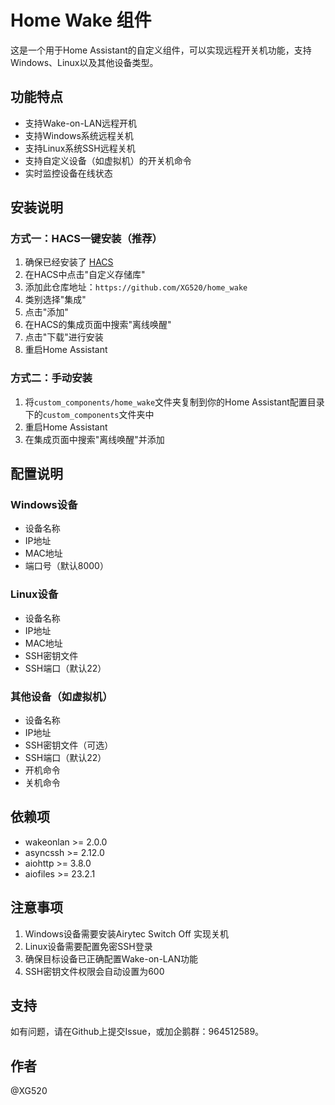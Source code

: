 # Home Wake 组件

这是一个用于Home Assistant的自定义组件，可以实现远程开关机功能，支持Windows、Linux以及其他设备类型。

## 功能特点

- 支持Wake-on-LAN远程开机
- 支持Windows系统远程关机
- 支持Linux系统SSH远程关机
- 支持自定义设备（如虚拟机）的开关机命令
- 实时监控设备在线状态

## 安装说明
### 方式一：HACS一键安装（推荐）
1. 确保已经安装了 [HACS](https://hacs.xyz/)
2. 在HACS中点击"自定义存储库"
3. 添加此仓库地址：`https://github.com/XG520/home_wake`
4. 类别选择"集成"
5. 点击"添加"
6. 在HACS的集成页面中搜索"离线唤醒"
7. 点击"下载"进行安装
8. 重启Home Assistant

### 方式二：手动安装
1. 将`custom_components/home_wake`文件夹复制到你的Home Assistant配置目录下的`custom_components`文件夹中
2. 重启Home Assistant
3. 在集成页面中搜索"离线唤醒"并添加

## 配置说明

### Windows设备
- 设备名称
- IP地址
- MAC地址
- 端口号（默认8000）

### Linux设备
- 设备名称
- IP地址
- MAC地址
- SSH密钥文件
- SSH端口（默认22）

### 其他设备（如虚拟机）
- 设备名称
- IP地址
- SSH密钥文件（可选）
- SSH端口（默认22）
- 开机命令
- 关机命令

## 依赖项

- wakeonlan >= 2.0.0
- asyncssh >= 2.12.0
- aiohttp >= 3.8.0
- aiofiles >= 23.2.1

## 注意事项

1. Windows设备需要安装Airytec Switch Off 实现关机
2. Linux设备需要配置免密SSH登录
3. 确保目标设备已正确配置Wake-on-LAN功能
4. SSH密钥文件权限会自动设置为600

## 支持

如有问题，请在Github上提交Issue，或加企鹅群：964512589。

## 作者

@XG520